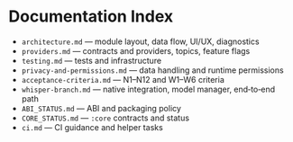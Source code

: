 # Documentation Index

- `architecture.md` — module layout, data flow, UI/UX, diagnostics
- `providers.md` — contracts and providers, topics, feature flags
- `testing.md` — tests and infrastructure
- `privacy-and-permissions.md` — data handling and runtime permissions
- `acceptance-criteria.md` — N1–N12 and W1–W6 criteria
- `whisper-branch.md` — native integration, model manager, end‑to‑end path
- `ABI_STATUS.md` — ABI and packaging policy
- `CORE_STATUS.md` — `:core` contracts and status
- `ci.md` — CI guidance and helper tasks
